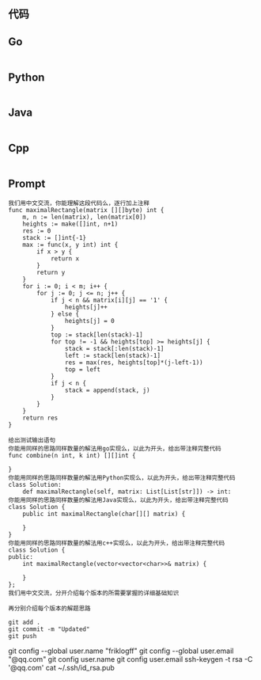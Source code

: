 ## 代码

## Go

```Go

```

## Python

```Python

```

## Java

```Java

```

## Cpp

```Cpp

```

## Prompt

```Prompt
我们用中文交流，你能理解这段代码么，逐行加上注释
func maximalRectangle(matrix [][]byte) int {
    m, n := len(matrix), len(matrix[0])
    heights := make([]int, n+1)
    res := 0
    stack := []int{-1}
    max := func(x, y int) int {
        if x > y {
            return x
        }
        return y
    }
    for i := 0; i < m; i++ {
        for j := 0; j <= n; j++ {
            if j < n && matrix[i][j] == '1' {
                heights[j]++
            } else {
                heights[j] = 0
            }
            top := stack[len(stack)-1]
            for top != -1 && heights[top] >= heights[j] {
                stack = stack[:len(stack)-1]
                left := stack[len(stack)-1]
                res = max(res, heights[top]*(j-left-1))
                top = left
            }
            if j < n {
                stack = append(stack, j)
            }
        }
    }
    return res
}

给出测试输出语句
你能用同样的思路同样数量的解法用go实现么，以此为开头，给出带注释完整代码
func combine(n int, k int) [][]int {

}
你能用同样的思路同样数量的解法用Python实现么，以此为开头，给出带注释完整代码
class Solution:
    def maximalRectangle(self, matrix: List[List[str]]) -> int:
你能用同样的思路同样数量的解法用Java实现么，以此为开头，给出带注释完整代码
class Solution {
    public int maximalRectangle(char[][] matrix) {

    }
}
你能用同样的思路同样数量的解法用c++实现么，以此为开头，给出带注释完整代码
class Solution {
public:
    int maximalRectangle(vector<vector<char>>& matrix) {
        
    }
};
我们用中文交流，分开介绍每个版本的所需要掌握的详细基础知识

再分别介绍每个版本的解题思路

git add .
git commit -m "Updated"
git push                                                                                                                                      

```

git config --global user.name "friklogff"
git config --global user.email "@qq.com"
git config user.name
git config user.email
ssh-keygen -t rsa -C '@qq.com'
cat ~/.ssh/id_rsa.pub